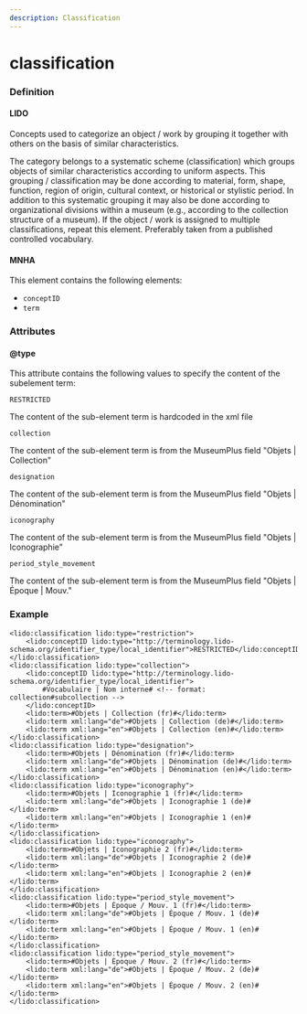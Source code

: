 ```yaml
---
description: Classification
---
```


# classification

### Definition

#### LIDO

Concepts used to categorize an object / work by grouping it together with others on the basis of similar characteristics.

The category belongs to a systematic scheme \(classification\) which groups objects of similar characteristics according to uniform aspects. This grouping / classification may be done according to material, form, shape, function, region of origin, cultural context, or historical or stylistic period. In addition to this systematic grouping it may also be done according to organizational divisions within a museum \(e.g., according to the collection structure of a museum\). If the object / work is assigned to multiple classifications, repeat this element. Preferably taken from a published controlled vocabulary.

#### MNHA

This element contains the following elements:

* `conceptID`
* `term`

### Attributes

#### @type

This attribute contains the following values to specify the content of the subelement term:

`RESTRICTED`

The content of the sub-element term is hardcoded in the xml file

`collection`

The content of the sub-element term is from the MuseumPlus field "Objets \| Collection"

`designation`

The content of the sub-element term is from the MuseumPlus field "Objets \| Dénomination"

`iconography`

The content of the sub-element term is from the MuseumPlus field "Objets \| Iconographie"

`period_style_movement`

The content of the sub-element term is from the MuseumPlus field "Objets \| Époque \| Mouv."

### Example

```markup
<lido:classification lido:type="restriction">
    <lido:conceptID lido:type="http://terminology.lido-schema.org/identifier_type/local_identifier">RESTRICTED</lido:conceptID>
</lido:classification>
<lido:classification lido:type="collection">
    <lido:conceptID lido:type="http://terminology.lido-schema.org/identifier_type/local_identifier">
        #Vocabulaire | Nom interne# <!-- format: collection#subcollection -->
    </lido:conceptID>
    <lido:term>#Objets | Collection (fr)#</lido:term>
    <lido:term xml:lang="de">#Objets | Collection (de)#</lido:term>
    <lido:term xml:lang="en">#Objets | Collection (en)#</lido:term>
</lido:classification>
<lido:classification lido:type="designation">
    <lido:term>#Objets | Dénomination (fr)#</lido:term>
    <lido:term xml:lang="de">#Objets | Dénomination (de)#</lido:term>
    <lido:term xml:lang="en">#Objets | Dénomination (en)#</lido:term>
</lido:classification>
<lido:classification lido:type="iconography">
    <lido:term>#Objets | Iconographie 1 (fr)#</lido:term>
    <lido:term xml:lang="de">#Objets | Iconographie 1 (de)#</lido:term>
    <lido:term xml:lang="en">#Objets | Iconographie 1 (en)#</lido:term>
</lido:classification>
<lido:classification lido:type="iconography">
    <lido:term>#Objets | Iconographie 2 (fr)#</lido:term>
    <lido:term xml:lang="de">#Objets | Iconographie 2 (de)#</lido:term>
    <lido:term xml:lang="en">#Objets | Iconographie 2 (en)#</lido:term>
</lido:classification>
<lido:classification lido:type="period_style_movement">
    <lido:term>#Objets | Époque / Mouv. 1 (fr)#</lido:term>
    <lido:term xml:lang="de">#Objets | Époque / Mouv. 1 (de)#</lido:term>
    <lido:term xml:lang="en">#Objets | Époque / Mouv. 1 (en)#</lido:term>
</lido:classification>
<lido:classification lido:type="period_style_movement">
    <lido:term>#Objets | Époque / Mouv. 2 (fr)#</lido:term>
    <lido:term xml:lang="de">#Objets | Époque / Mouv. 2 (de)#</lido:term>
    <lido:term xml:lang="en">#Objets | Époque / Mouv. 2 (en)#</lido:term>
</lido:classification>
```

